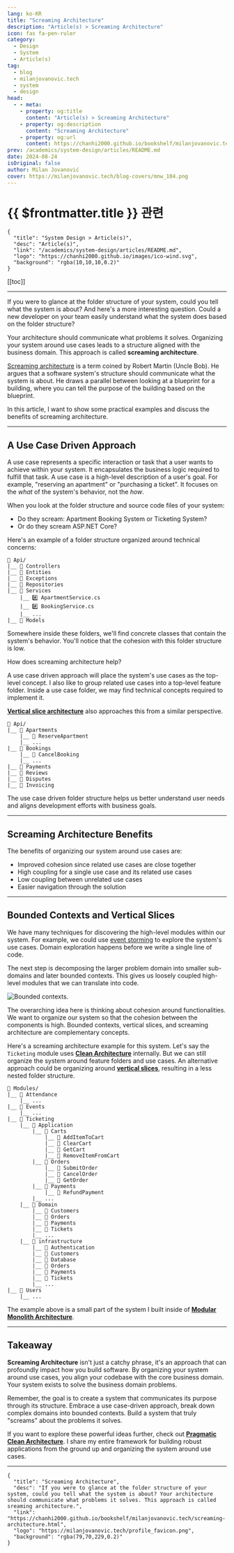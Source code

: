 ```yaml
---
lang: ko-KR
title: "Screaming Architecture"
description: "Article(s) > Screaming Architecture"
icon: fas fa-pen-ruler
category: 
  - Design
  - System
  - Article(s)
tag: 
  - blog
  - milanjovanovic.tech
  - system
  - design
head:
  - - meta:
    - property: og:title
      content: "Article(s) > Screaming Architecture"
    - property: og:description
      content: "Screaming Architecture"
    - property: og:url
      content: https://chanhi2000.github.io/bookshelf/milanjovanovic.tech/screaming-architecture.html
prev: /academics/system-design/articles/README.md
date: 2024-08-24
isOriginal: false
author: Milan Jovanović
cover: https://milanjovanovic.tech/blog-covers/mnw_104.png
---
```


# {{ $frontmatter.title }} 관련

```component VPCard
{
  "title": "System Design > Article(s)",
  "desc": "Article(s)",
  "link": "/academics/system-design/articles/README.md",
  "logo": "https://chanhi2000.github.io/images/ico-wind.svg",
  "background": "rgba(10,10,10,0.2)"
}
```

[[toc]]

---

<SiteInfo
  name="Screaming Architecture"
  desc="If you were to glance at the folder structure of your system, could you tell what the system is about? Your architecture should communicate what problems it solves. This approach is called sreaming architecture."
  url="https://milanjovanovic.tech/blog/screaming-architecture/"
  logo="https://milanjovanovic.tech/profile_favicon.png"
  preview="https://milanjovanovic.tech/blog-covers/mnw_104.png"/>

If you were to glance at the folder structure of your system, could you tell what the system is about? And here's a more interesting question. Could a new developer on your team easily understand what the system does based on the folder structure?

Your architecture should communicate what problems it solves. Organizing your system around use cases leads to a structure aligned with the business domain. This approach is called **screaming architecture**.

[<FontIcon icon="fas fa-globe"/>Screaming architecture](https://blog.cleancoder.com/uncle-bob/2011/09/30/Screaming-Architecture.html) is a term coined by Robert Martin (Uncle Bob). He argues that a software system's structure should communicate what the system is about. He draws a parallel between looking at a blueprint for a building, where you can tell the purpose of the building based on the blueprint.

In this article, I want to show some practical examples and discuss the benefits of screaming architecture.

---

## A Use Case Driven Approach

A use case represents a specific interaction or task that a user wants to achieve within your system. It encapsulates the business logic required to fulfill that task. A use case is a high-level description of a user's goal. For example, "reserving an apartment" or "purchasing a ticket". It focuses on the *what* of the system's behavior, not the *how*.

When you look at the folder structure and source code files of your system:

- Do they scream: Apartment Booking System or Ticketing System?
- Or do they scream ASP.NET Core?

Here's an example of a folder structure organized around technical concerns:

```plaintext title="file structure"
📁 Api/
|__ 📁 Controllers
|__ 📁 Entities
|__ 📁 Exceptions
|__ 📁 Repositories
|__ 📁 Services
    |__ #️⃣ ApartmentService.cs
    |__ #️⃣ BookingService.cs
    |__ ...
|__ 📁 Models
```

Somewhere inside these folders, we'll find concrete classes that contain the system's behavior. You'll notice that the cohesion with this folder structure is low.

How does screaming architecture help?

A use case driven approach will place the system's use cases as the top-level concept. I also like to group related use cases into a top-level feature folder. Inside a use case folder, we may find technical concepts required to implement it.

[**Vertical slice architecture**](/milanjovanovic.tech/vertical-slice-architecture.md) also approaches this from a similar perspective.

```plaintext title="file structure"
📁 Api/
|__ 📁 Apartments
    |__ 📁 ReserveApartment
    |__ ...
|__ 📁 Bookings
    |__ 📁 CancelBooking
    |__ ...
|__ 📁 Payments
|__ 📁 Reviews
|__ 📁 Disputes
|__ 📁 Invoicing
```

The use case driven folder structure helps us better understand user needs and aligns development efforts with business goals.

---

## Screaming Architecture Benefits

The benefits of organizing our system around use cases are:

- Improved cohesion since related use cases are close together
- High coupling for a single use case and its related use cases
- Low coupling between unrelated use cases
- Easier navigation through the solution

---

## Bounded Contexts and Vertical Slices

We have many techniques for discovering the high-level modules within our system. For example, we could use [<FontIcon icon="fas fa-globe"/>event storming](https://eventstorming.com/) to explore the system's use cases. Domain exploration happens before we write a single line of code.

The next step is decomposing the larger problem domain into smaller sub-domains and later bounded contexts. This gives us loosely coupled high-level modules that we can translate into code.

![Bounded contexts.](https://milanjovanovic.tech/blogs/mnw_104/bounded_contexts.png?imwidth=3840)

The overarching idea here is thinking about cohesion around functionalities. We want to organize our system so that the cohesion between the components is high. Bounded contexts, vertical slices, and screaming architecture are complementary concepts.

Here's a screaming architecture example for this system. Let's say the `Ticketing` module uses [**Clean Architecture**](/milanjovanovic.tech/clean-architecture-folder-structure.md) internally. But we can still organize the system around feature folders and use cases. An alternative approach could be organizing around [**vertical slices**](/milanjovanovic.tech/vertical-slice-architecture-structuring-vertical-slices.md), resulting in a less nested folder structure.

```plaintext title="file structure"
📁 Modules/
|__ 📁 Attendance
    |__ ...
|__ 📁 Events
    |__ ...
|__ 📁 Ticketing
    |__ 📁 Application
        |__ 📁 Carts
            |__ 📁 AddItemToCart
            |__ 📁 ClearCart
            |__ 📁 GetCart
            |__ 📁 RemoveItemFromCart
        |__ 📁 Orders
            |__ 📁 SubmitOrder
            |__ 📁 CancelOrder
            |__ 📁 GetOrder
        |__ 📁 Payments
            |__ 📁 RefundPayment
        |__ ...
    |__ 📁 Domain
        |__ 📁 Customers
        |__ 📁 Orders
        |__ 📁 Payments
        |__ 📁 Tickets
        |__ ...
    |__ 📁 infrastructure
        |__ 📁 Authentication
        |__ 📁 Customers
        |__ 📁 Database
        |__ 📁 Orders
        |__ 📁 Payments
        |__ 📁 Tickets
        |__ ...
|__ 📁 Users
    |__ ...
```

The example above is a small part of the system I built inside of [**Modular Monolith Architecture**](/milanjovanovic.tech/modular-monolith-architecture/README.md).

---

## Takeaway

**Screaming Architecture** isn't just a catchy phrase, it's an approach that can profoundly impact how you build software. By organizing your system around use cases, you align your codebase with the core business domain. Your system exists to solve the business domain problems.

Remember, the goal is to create a system that communicates its purpose through its structure. Embrace a use case-driven approach, break down complex domains into bounded contexts. Build a system that truly "screams" about the problems it solves.

If you want to explore these powerful ideas further, check out [**Pragmatic Clean Architecture**](/milanjovanovic.tech/pragmatic-clean-architecture/README.md). I share my entire framework for building robust applications from the ground up and organizing the system around use cases.

---

<!-- TODO: add ARTICLE CARD -->
```component VPCard
{
  "title": "Screaming Architecture",
  "desc": "If you were to glance at the folder structure of your system, could you tell what the system is about? Your architecture should communicate what problems it solves. This approach is called sreaming architecture.",
  "link": "https://chanhi2000.github.io/bookshelf/milanjovanovic.tech/screaming-architecture.html",
  "logo": "https://milanjovanovic.tech/profile_favicon.png",
  "background": "rgba(79,70,229,0.2)"
}
```
